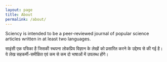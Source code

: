 ```yaml
---
layout: page
title: About
permalink: /about/
---
```


Sciency is intended to be a peer-reviewed journal of popular science articles written in at least two languages.

साइंसी एक पत्रिका है जिसकी स्थपना लोकप्रिय विज्ञान के लेखों को प्रसारित करने के उद्देश्य से की गई है। ये लेख सहकर्मी-समीक्षित एवं कम से कम दो भाषाओं में उपलब्ध होंगे।
